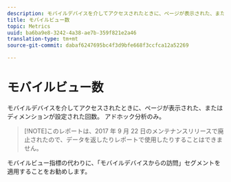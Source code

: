 ```yaml
---
description: モバイルデバイスを介してアクセスされたときに、ページが表示された、またはディメンションが設定された回数。 アドホック分析のみ。
title: モバイルビュー数
topic: Metrics
uuid: ba6ba9e8-3242-4a38-ae7b-359f821e2a46
translation-type: tm+mt
source-git-commit: dabaf6247695bc4f3d9bfe668f3ccfca12a52269

---
```



# モバイルビュー数

モバイルデバイスを介してアクセスされたときに、ページが表示された、またはディメンションが設定された回数。 アドホック分析のみ。

>[!NOTE]このレポートは、2017 年 9 月 22 日のメンテナンスリリースで廃止されたので、データを返したりレポートで使用したりすることはできません。

モバイルビュー指標の代わりに、「モバイルデバイスからの訪問」セグメントを適用することをお勧めします。
